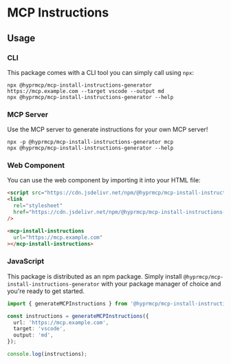 # MCP Instructions

## Usage

### CLI

This package comes with a CLI tool you can simply call using `npx`:

```shell
npx @hyprmcp/mcp-install-instructions-generator https://mcp.example.com --target vscode --output md
npx @hyprmcp/mcp-install-instructions-generator --help
```

### MCP Server

Use the MCP server to generate instructions for your own MCP server!

```shell
npx -p @hyprmcp/mcp-install-instructions-generator mcp
npx @hyprmcp/mcp-install-instructions-generator --help
```

### Web Component

You can use the web component by importing it into your HTML file:

```html
<script src="https://cdn.jsdelivr.net/npm/@hyprmcp/mcp-install-instructions-generator@0.1.0/dist/component/index.js"></script>
<link
  rel="stylesheet"
  href="https://cdn.jsdelivr.net/npm/@hyprmcp/mcp-install-instructions-generator@0.1.0/dist/component/index.css"
/>

<mcp-install-instructions
  url="https://mcp.example.com"
></mcp-install-instructions>
```

### JavaScript

This package is distributed as an npm package.
Simply install `@hyprmcp/mcp-install-instructions-generator` with your package manager of choice and you're ready to get started.

```ts
import { generateMCPInstructions } from '@hyprmcp/mcp-install-instructions';

const instructions = generateMCPInstructions({
  url: 'https://mcp.example.com',
  target: 'vscode',
  output: 'md',
});

console.log(instructions);
```
